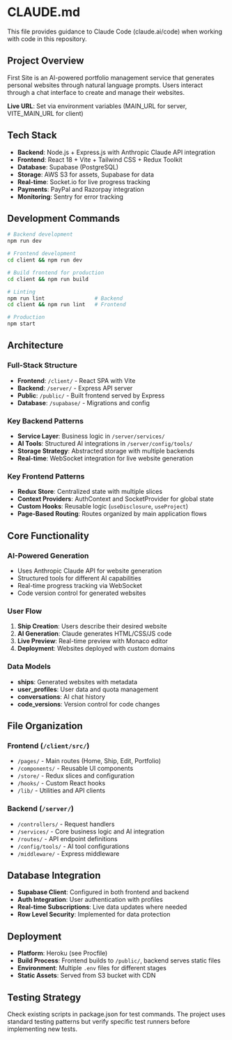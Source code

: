 # CLAUDE.md

This file provides guidance to Claude Code (claude.ai/code) when working with code in this repository.

## Project Overview

First Site is an AI-powered portfolio management service that generates personal websites through natural language prompts. Users interact through a chat interface to create and manage their websites.

**Live URL**: Set via environment variables (MAIN_URL for server, VITE_MAIN_URL for client)

## Tech Stack

- **Backend**: Node.js + Express.js with Anthropic Claude API integration
- **Frontend**: React 18 + Vite + Tailwind CSS + Redux Toolkit
- **Database**: Supabase (PostgreSQL)
- **Storage**: AWS S3 for assets, Supabase for data
- **Real-time**: Socket.io for live progress tracking
- **Payments**: PayPal and Razorpay integration
- **Monitoring**: Sentry for error tracking

## Development Commands

```bash
# Backend development
npm run dev

# Frontend development
cd client && npm run dev

# Build frontend for production
cd client && npm run build

# Linting
npm run lint                # Backend
cd client && npm run lint   # Frontend

# Production
npm start
```

## Architecture

### Full-Stack Structure
- **Frontend**: `/client/` - React SPA with Vite
- **Backend**: `/server/` - Express API server
- **Public**: `/public/` - Built frontend served by Express
- **Database**: `/supabase/` - Migrations and config

### Key Backend Patterns
- **Service Layer**: Business logic in `/server/services/`
- **AI Tools**: Structured AI integrations in `/server/config/tools/`
- **Storage Strategy**: Abstracted storage with multiple backends
- **Real-time**: WebSocket integration for live website generation

### Key Frontend Patterns
- **Redux Store**: Centralized state with multiple slices
- **Context Providers**: AuthContext and SocketProvider for global state
- **Custom Hooks**: Reusable logic (`useDisclosure`, `useProject`)
- **Page-Based Routing**: Routes organized by main application flows

## Core Functionality

### AI-Powered Generation
- Uses Anthropic Claude API for website generation
- Structured tools for different AI capabilities
- Real-time progress tracking via WebSocket
- Code version control for generated websites

### User Flow
1. **Ship Creation**: Users describe their desired website
2. **AI Generation**: Claude generates HTML/CSS/JS code
3. **Live Preview**: Real-time preview with Monaco editor
4. **Deployment**: Websites deployed with custom domains

### Data Models
- **ships**: Generated websites with metadata
- **user_profiles**: User data and quota management
- **conversations**: AI chat history
- **code_versions**: Version control for code changes

## File Organization

### Frontend (`/client/src/`)
- `/pages/` - Main routes (Home, Ship, Edit, Portfolio)
- `/components/` - Reusable UI components
- `/store/` - Redux slices and configuration
- `/hooks/` - Custom React hooks
- `/lib/` - Utilities and API clients

### Backend (`/server/`)
- `/controllers/` - Request handlers
- `/services/` - Core business logic and AI integration
- `/routes/` - API endpoint definitions
- `/config/tools/` - AI tool configurations
- `/middleware/` - Express middleware

## Database Integration

- **Supabase Client**: Configured in both frontend and backend
- **Auth Integration**: User authentication with profiles
- **Real-time Subscriptions**: Live data updates where needed
- **Row Level Security**: Implemented for data protection

## Deployment

- **Platform**: Heroku (see Procfile)
- **Build Process**: Frontend builds to `/public/`, backend serves static files
- **Environment**: Multiple `.env` files for different stages
- **Static Assets**: Served from S3 bucket with CDN

## Testing Strategy

Check existing scripts in package.json for test commands. The project uses standard testing patterns but verify specific test runners before implementing new tests.